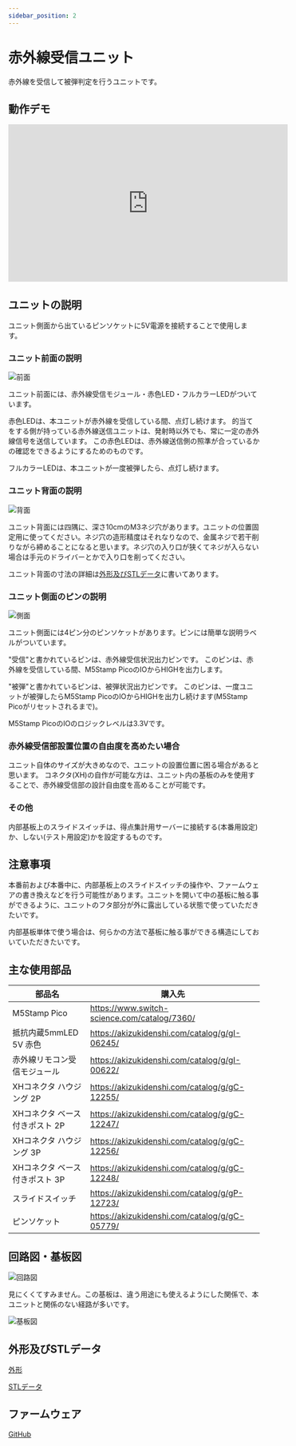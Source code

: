 ```yaml
---
sidebar_position: 2
---
```


# 赤外線受信ユニット

赤外線を受信して被弾判定を行うユニットです。

## 動作デモ

<iframe width="560" height="315" src="https://www.youtube.com/embed/bju5XTzR49c" title="YouTube video player" frameborder="0" allow="accelerometer; autoplay; clipboard-write; encrypted-media; gyroscope; picture-in-picture" allowfullscreen></iframe>

## ユニットの説明

ユニット側面から出ているピンソケットに5V電源を接続することで使用します。

### ユニット前面の説明

![前面](/img/syateki/front.jpg)

ユニット前面には、赤外線受信モジュール・赤色LED・フルカラーLEDがついています。

赤色LEDは、本ユニットが赤外線を受信している間、点灯し続けます。
的当てをする側が持っている赤外線送信ユニットは、発射時以外でも、常に一定の赤外線信号を送信しています。
この赤色LEDは、赤外線送信側の照準が合っているかの確認をできるようにするためのものです。

フルカラーLEDは、本ユニットが一度被弾したら、点灯し続けます。

### ユニット背面の説明

![背面](/img/syateki/back.jpg)

ユニット背面には四隅に、深さ10cmのM3ネジ穴があります。ユニットの位置固定用に使ってください。ネジ穴の造形精度はそれなりなので、金属ネジで若干削りながら締めることになると思います。ネジ穴の入り口が狭くてネジが入らない場合は手元のドライバーとかで入り口を削ってください。

ユニット背面の寸法の詳細は[外形及びSTLデータ](#外形及びstlデータ)に書いてあります。

### ユニット側面のピンの説明

![側面](/img/syateki/side.jpg)

ユニット側面には4ピン分のピンソケットがあります。ピンには簡単な説明ラベルがついています。

"受信"と書かれているピンは、赤外線受信状況出力ピンです。
このピンは、赤外線を受信している間、M5Stamp PicoのIOからHIGHを出力します。

"被弾"と書かれているピンは、被弾状況出力ピンです。
このピンは、一度ユニットが被弾したらM5Stamp PicoのIOからHIGHを出力し続けます(M5Stamp Picoがリセットされるまで)。

M5Stamp PicoのIOのロジックレベルは3.3Vです。

### 赤外線受信部設置位置の自由度を高めたい場合

ユニット自体のサイズが大きめなので、ユニットの設置位置に困る場合があると思います。
コネクタ(XH)の自作が可能な方は、ユニット内の基板のみを使用することで、赤外線受信部の設計自由度を高めることが可能です。

### その他

内部基板上のスライドスイッチは、得点集計用サーバーに接続する(本番用設定)か、しない(テスト用設定)かを設定するものです。

## 注意事項

本番前および本番中に、内部基板上のスライドスイッチの操作や、ファームウェアの書き換えなどを行う可能性があります。ユニットを開いて中の基板に触る事ができるように、ユニットのフタ部分が外に露出している状態で使っていただきたいです。

内部基板単体で使う場合は、何らかの方法で基板に触る事ができる構造にしておいていただきたいです。

## 主な使用部品

|部品名|購入先|
|-|-|
|M5Stamp Pico|https://www.switch-science.com/catalog/7360/|
|抵抗内蔵5mmLED 5V 赤色|https://akizukidenshi.com/catalog/g/gI-06245/|
|赤外線リモコン受信モジュール|https://akizukidenshi.com/catalog/g/gI-00622/|
|XHコネクタ ハウジング 2P|https://akizukidenshi.com/catalog/g/gC-12255/|
|XHコネクタ ベース付きポスト 2P|https://akizukidenshi.com/catalog/g/gC-12247/|
|XHコネクタ ハウジング 3P|https://akizukidenshi.com/catalog/g/gC-12256/|
|XHコネクタ ベース付きポスト 3P|https://akizukidenshi.com/catalog/g/gC-12248/|
|スライドスイッチ|https://akizukidenshi.com/catalog/g/gP-12723/|
|ピンソケット|https://akizukidenshi.com/catalog/g/gC-05779/|

## 回路図・基板図

![回路図](/img/syateki/receive-sch.png)

見にくくてすみません。この基板は、違う用途にも使えるようにした関係で、本ユニットと関係のない経路が多いです。

![基板図](/img/syateki/receive-pcb.png)

## 外形及びSTLデータ

[外形](https://github.com/Lchika/syateki_stamp_rally_contest/blob/main/receive-module/drawing/receive-drawing.pdf)

[STLデータ](https://github.com/Lchika/syateki_stamp_rally_contest/tree/main/receive-module/stl)

## ファームウェア

[GitHub](https://github.com/Lchika/ir-stamp-rally-target-stamp)
